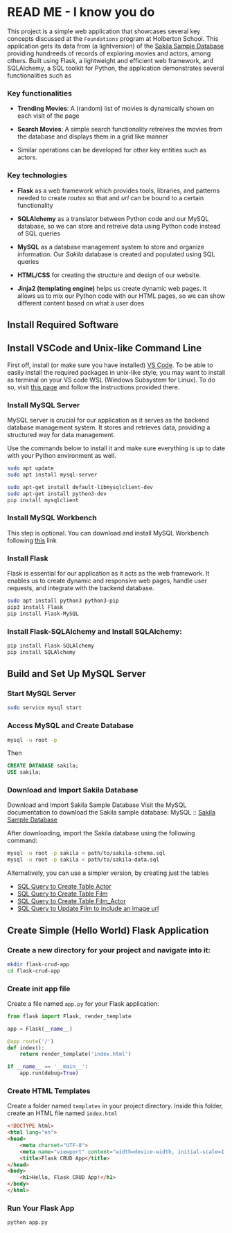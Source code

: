 # READ ME - I know you do

This project is a simple web application that showcases several key concepts discussed
at the `Foundations` program at Holberton School. This application gets its data from (a lightversion)
of the [Sakila Sample Database](https://dev.mysql.com/doc/sakila/en/) providing hundreeds of
records of exploring movies and actors, among others. Built using Flask, a lightweight and efficient web framework, and SQLAlchemy, a SQL toolkit for Python, the application demonstrates several functionalities such as

### Key functionalities

* **Trending Movies**: A (random) list of movies is dynamically shown on each visit of the page

* **Search Movies**: A simple search functionality retreives the movies from the database and displays them in a grid like manner 

* Similar operations can be developed for other key entities such as actors. 

### Key technologies
- **Flask** as a web framework which provides tools, libraries, and patterns needed to create *routes* so that
and *url* can be bound to a certain functionality 

- **SQLAlchemy** as a translator between Python code and our MySQL database, so we can store and retreive data
    using Python code instead of SQL queries 

- **MySQL** as a database management system to store and organize information. Our *Sakila* database is created 
    and populated using SQL queries

- **HTML/CSS** for creating the structure and design of our website.

- **Jinja2 (templating engine)** helps us create dynamic web pages. It allows us to mix our Python code with our HTML pages, so we can show different content based on what a user does 

##  Install Required Software

## Install VSCode and Unix-like Command Line

First off, install (or make sure you have installed) [VS Code](https://code.visualstudio.com/). To be able to easily install the required packages in unix-like style, you may want to install as terminal on your VS code
WSL (Windows Subsystem for Linux). To do so, visit [this page](https://learn.microsoft.com/en-us/windows/wsl/install) and follow the instructions provided there.

###  Install MySQL Server 

MySQL server is crucial for our application as it serves as the backend database management system. It stores and retrieves data, providing a structured way for data management. 

Use the commands below to install it and make sure everything is up to date with your Python environment as well. 

```bash
sudo apt update
sudo apt install mysql-server

sudo apt-get install default-libmysqlclient-dev
sudo apt-get install python3-dev
pip install mysqlclient
```

###  Install MySQL Workbench 

This step is optional. 
You can download and install MySQL Workbench following [this](https://dev.mysql.com/downloads/file/?id=519997) link

### Install Flask


Flask is essential for our application as it acts as the web framework. 
It enables us to create dynamic and responsive web pages, handle user requests, and integrate with the backend database. 

```bash
sudo apt install python3 python3-pip
pip3 install Flask
pip install Flask-MySQL
```


### Install Flask-SQLAlchemy and Install SQLAlchemy:

```bash
pip install Flask-SQLAlchemy
pip install SQLAlchemy
```

## Build and Set Up MySQL Server

### Start MySQL Server

```bash
sudo service mysql start
```

### Access MySQL and Create Database

```bash
mysql -u root -p
```

Then
```sql
CREATE DATABASE sakila;
USE sakila;
```

### Download and Import Sakila Database

Download and Import Sakila Sample Database
Visit the MySQL documentation to download the Sakila sample database: MySQL :: [Sakila Sample Database](https://dev.mysql.com/doc/sakila/en/)

After downloading, import the Sakila database using the following command:

```bash
mysql -u root -p sakila < path/to/sakila-schema.sql
mysql -u root -p sakila < path/to/sakila-data.sql
```

Alternatively, you can use a simpler version, by creating just the tables

* [SQL Query to Create Table Actor](https://github.com/evisp/CRUD_Flask/blob/main/sakila-db/insert_actor.sql)
* [SQL Query to Create Table Film](https://github.com/evisp/CRUD_Flask/blob/main/sakila-db/insert_film.sql)
* [SQL Query to Create Table Film_Actor](https://github.com/evisp/CRUD_Flask/blob/main/sakila-db/insert_actor_film.sql)
* [SQL Query to Update Film to include an image url](https://github.com/evisp/CRUD_Flask/blob/main/sakila-db/update_url.sql)

## Create Simple (Hello World) Flask Application

### Create a new directory for your project and navigate into it:

```bash
mkdir flask-crud-app
cd flask-crud-app
```
### Create init app file

Create a file named `app.py` for your Flask application:

```python
from flask import Flask, render_template

app = Flask(__name__)

@app.route('/')
def index():
    return render_template('index.html')

if __name__ == '__main__':
    app.run(debug=True)

```

### Create HTML Templates

Create a folder named `templates` in your project directory. Inside this folder, create an HTML file named `index.html` 

```html
<!DOCTYPE html>
<html lang="en">
<head>
    <meta charset="UTF-8">
    <meta name="viewport" content="width=device-width, initial-scale=1.0">
    <title>Flask CRUD App</title>
</head>
<body>
    <h1>Hello, Flask CRUD App!</h1>
</body>
</html>

```

### Run Your Flask App

```python
python app.py
```
